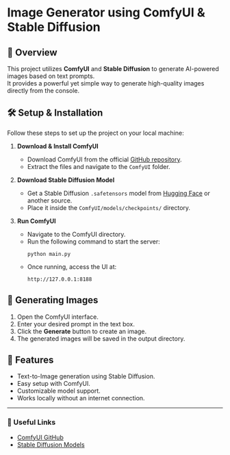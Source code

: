 # Image Generator using ComfyUI & Stable Diffusion

## 📌 Overview
This project utilizes **ComfyUI** and **Stable Diffusion** to generate AI-powered images based on text prompts.  
It provides a powerful yet simple way to generate high-quality images directly from the console.

## 🛠️ Setup & Installation
Follow these steps to set up the project on your local machine:

1. **Download & Install ComfyUI**
   - Download ComfyUI from the official [GitHub repository](https://github.com/comfyanonymous/ComfyUI).
   - Extract the files and navigate to the `ComfyUI` folder.

2. **Download Stable Diffusion Model**
   - Get a Stable Diffusion `.safetensors` model from [Hugging Face](https://huggingface.co/stabilityai) or another source.
   - Place it inside the `ComfyUI/models/checkpoints/` directory.

3. **Run ComfyUI**
   - Navigate to the ComfyUI directory.
   - Run the following command to start the server:
     ```
     python main.py
     ```
   - Once running, access the UI at:
     ```
     http://127.0.0.1:8188
     ```

## 🚀 Generating Images
1. Open the ComfyUI interface.
2. Enter your desired prompt in the text box.
3. Click the **Generate** button to create an image.
4. The generated images will be saved in the output directory.


## 📌 Features
- Text-to-Image generation using Stable Diffusion.
- Easy setup with ComfyUI.
- Customizable model support.
- Works locally without an internet connection.

---
### 🔗 Useful Links
- [ComfyUI GitHub](https://github.com/comfyanonymous/ComfyUI)
- [Stable Diffusion Models](https://huggingface.co/Comfy-Org/stable-diffusion-v1-5-archive/blob/main/v1-5-pruned-emaonly-fp16.safetensors)
